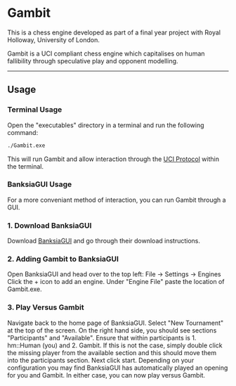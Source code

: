 # **Gambit**  
This is a chess engine developed as part of a final year project with Royal Holloway, University of London.

Gambit is a UCI compliant chess engine which capitalises on human fallibility through speculative play and opponent modelling.

---

## **Usage**  

### **Terminal Usage**
Open the "executables" directory in a terminal and run the following command:
```bash
./Gambit.exe
```
This will run Gambit and allow interaction through the [UCI Protocol](https://backscattering.de/chess/uci/) within the terminal.

### **BanksiaGUI Usage**
For a more conveniant method of interaction, you can run Gambit through a GUI.

### 1. **Download BanksiaGUI**
Download [BanksiaGUI](https://banksiagui.com/download/) and go through their download instructions.

### 2. **Adding Gambit to BanksiaGUI**
Open BanksiaGUI and head over to the top left: File -> Settings -> Engines
Click the + icon to add an engine.
Under "Engine File" paste the location of Gambit.exe.

### 3. **Play Versus Gambit**
Navigate back to the home page of BanksiaGUI.
Select "New Tournament" at the top of the screen.
On the right hand side, you should see sections "Participants" and "Available".
Ensure that within participants is 1. hm::Human (you) and 2. Gambit.
If this is not the case, simply double click the missing player from the available section and this should move them into the participants section.
Next click start.
Depending on your configuration you may find BanksiaGUI has automatically played an opening for you and Gambit.
In either case, you can now play versus Gambit.